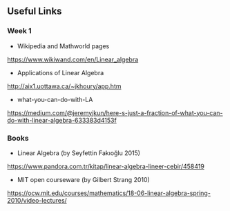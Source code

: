 ## Useful Links

### Week 1
* Wikipedia and Mathworld pages

https://www.wikiwand.com/en/Linear_algebra


* Applications of Linear Algebra

http://aix1.uottawa.ca/~jkhoury/app.htm


* what-you-can-do-with-LA

https://medium.com/@jeremyjkun/here-s-just-a-fraction-of-what-you-can-do-with-linear-algebra-633383d4153f

### Books
* Linear Algebra (by Seyfettin Fakıoğlu 2015)

https://www.pandora.com.tr/kitap/linear-algebra-lineer-cebir/458419


* MIT open courseware (by Gilbert Strang 2010)

https://ocw.mit.edu/courses/mathematics/18-06-linear-algebra-spring-2010/video-lectures/


